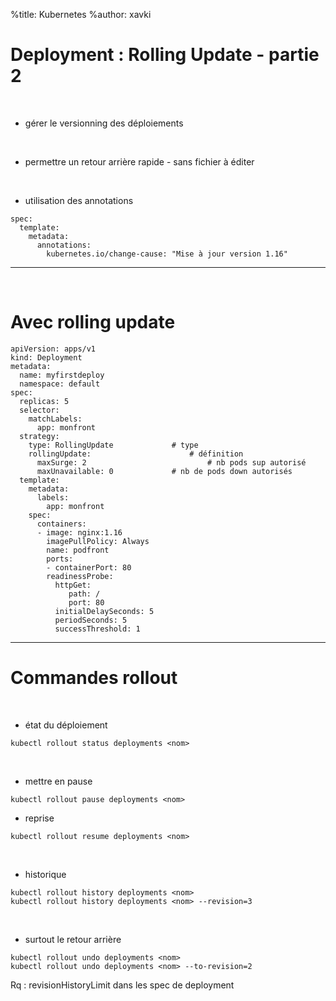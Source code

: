 %title: Kubernetes 
%author: xavki

# Deployment : Rolling Update - partie 2


<br>

* gérer le versionning des déploiements

<br>

* permettre un retour arrière rapide
		- sans fichier à éditer

<br>

* utilisation des annotations 

```
spec:
  template:
    metadata:
      annotations:
        kubernetes.io/change-cause: "Mise à jour version 1.16"
```



------------------------------------------------------------------------------------


<br>


# Avec rolling update

```
apiVersion: apps/v1
kind: Deployment
metadata:
  name: myfirstdeploy
  namespace: default
spec:
  replicas: 5
  selector:
    matchLabels:
      app: monfront
  strategy:
    type: RollingUpdate				# type
    rollingUpdate:						# définition
      maxSurge: 2							# nb pods sup autorisé
      maxUnavailable: 0				# nb de pods down autorisés
  template:
    metadata:
      labels:
        app: monfront
    spec:
      containers:
      - image: nginx:1.16
        imagePullPolicy: Always
        name: podfront
        ports:
        - containerPort: 80
        readinessProbe:
          httpGet:
             path: /
             port: 80
          initialDelaySeconds: 5
          periodSeconds: 5
          successThreshold: 1
```


---------------------------------------------------------------------------------------


# Commandes rollout


<br>

* état du déploiement

```
kubectl rollout status deployments <nom>
```

<br>

* mettre en pause

```
kubectl rollout pause deployments <nom>
```

* reprise

```
kubectl rollout resume deployments <nom>
```

<br>

* historique

```
kubectl rollout history deployments <nom>
kubectl rollout history deployments <nom> --revision=3
```

<br>

* surtout le retour arrière

```
kubectl rollout undo deployments <nom>
kubectl rollout undo deployments <nom> --to-revision=2
```

Rq : revisionHistoryLimit dans les spec de deployment
